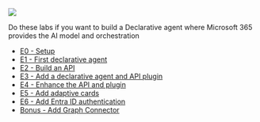 <div class="cc-lab-toc e-path">
  <img src="/copilot-camp/assets/images/path-icons/E-path-heading.png"></img>
  <div>
    <p>Do these labs if you want to build a Declarative agent where Microsoft 365 provides the AI model and orchestration</p>
    <ul>
      <li><a href="/copilot-camp/pages/extend-m365-copilot/00-prerequisites/">E0 - Setup</a></li>
      <li><a href="/copilot-camp/pages/extend-m365-copilot/01-declarative-copilot/">E1 - First declarative agent</a></li>
      <li><a href="/copilot-camp/pages/extend-m365-copilot/02-build-the-api/">E2 - Build an API</a></li>
      <li><a href="/copilot-camp/pages/extend-m365-copilot/03-add-declarative-agent/">E3 - Add a declarative agent and API plugin</a></li>
      <li><a href="/copilot-camp/pages/extend-m365-copilot/04-enhance-api-plugin/">E4 - Enhance the API and plugin</a></li>
      <li><a href="/copilot-camp/pages/extend-m365-copilot/05-add-adaptive-card/">E5 - Add adaptive cards</a></li>
      <li><a href="/copilot-camp/pages/extend-m365-copilot/06-add-authentication/">E6 - Add Entra ID authentication</a></li>
      <li><a href="/copilot-camp/pages/extend-m365-copilot/EB-add-graphconnector/">Bonus - Add Graph Connector</a></li>
    </ul>
  </div>
</div>

<script>
(() => {

// This script decorates the table of contents with a "you are here" indicator.
const toc = document.getElementsByClassName('cc-lab-toc');
for (const div of toc) {
    const lis = div.querySelectorAll('li');
    for (const li of lis) {
        const anchor = li.querySelector('a');
        if (location.href.includes(anchor.href)) {
            const span = document.createElement("span");
            span.innerHTML = "YOU&nbsp;ARE&nbsp;HERE";
            li.appendChild(span);
        }
    }    
}
})();
</script>

